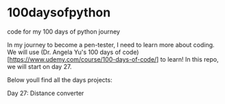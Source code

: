 # 100daysofpython
code for my 100 days of python journey


In my journey to become a pen-tester, I need to learn more about coding. We will use (Dr. Angela Yu's 100 days of code)[https://www.udemy.com/course/100-days-of-code/] to learn!
In this repo, we will start on day 27.

Below youll find all the days projects:

Day 27: Distance converter
